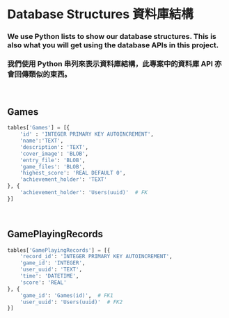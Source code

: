 # Database Structures 資料庫結構
### We use Python lists to show our database structures. This is also what you will get using the database APIs in this project.<br/><br/>我們使用 Python 串列來表示資料庫結構，此專案中的資料庫 API 亦會回傳類似的東西。
<br/>

## Games
```py
tables['Games'] = [{
    'id' : 'INTEGER PRIMARY KEY AUTOINCREMENT',
    'name':'TEXT',
    'description': 'TEXT',
    'cover_image': 'BLOB',
    'entry_file': 'BLOB',
    'game_files': 'BLOB',
    'highest_score': 'REAL DEFAULT 0',
    'achievement_holder': 'TEXT'
}, {
    'achievement_holder': 'Users(uuid)'  # FK
}]
```
<br/>

## GamePlayingRecords
```py
tables['GamePlayingRecords'] = [{
    'record_id': 'INTEGER PRIMARY KEY AUTOINCREMENT',
    'game_id': 'INTEGER',
    'user_uuid': 'TEXT',
    'time': 'DATETIME',
    'score': 'REAL'
}, {
    'game_id': 'Games(id)',  # FK1
    'user_uuid': 'Users(uuid)'  # FK2
}]
```

